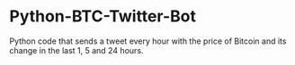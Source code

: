 # Python-BTC-Twitter-Bot
Python code that sends a tweet every hour with the price of Bitcoin and its change in the last 1, 5 and 24 hours.
